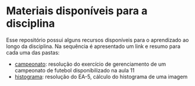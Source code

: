 # Materiais disponíveis para a disciplina

Esse repositório possui alguns recursos disponíveis para o aprendizado ao longo da disciplina. Na sequência é apresentado um link e resumo para cada uma das pastas:

- [campeonato](campeonato): resolução do exercício de gerenciamento de um campeonato de futebol disponibilizado na aula 11
- [histograma](histograma): resolução do EA-5, cálculo do histograma de uma imagem
